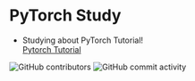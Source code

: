 # PyTorch Study
* Studying about PyTorch Tutorial!<br>
[Pytorch Tutorial](https://pytorch.org/tutorials/)

![GitHub contributors](https://img.shields.io/github/contributors/Woni0204/PyTorchStudy)
![GitHub commit activity](https://img.shields.io/github/commit-activity/m/Woni0204/PyTorchStudy)
